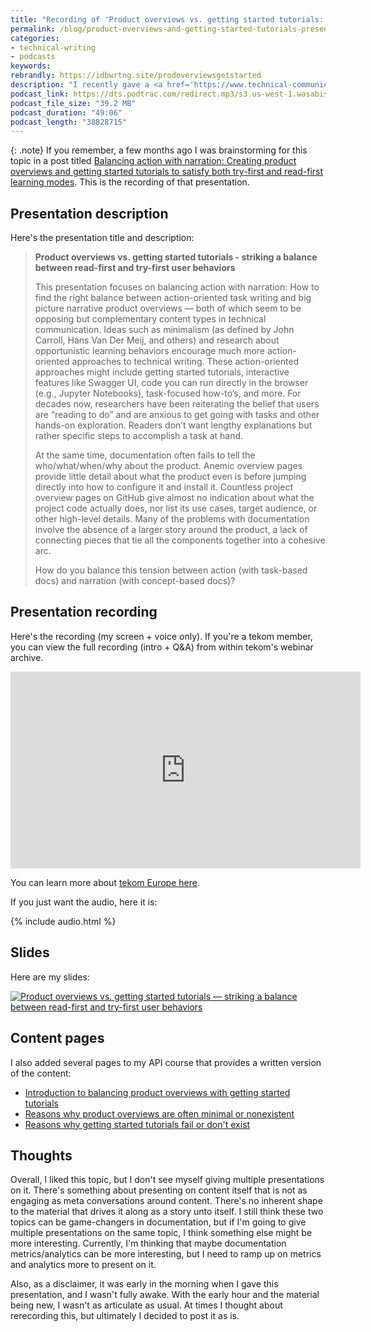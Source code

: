 ```yaml
---
title: "Recording of 'Product overviews vs. getting started tutorials: striking a balance between read-first and try-first user behaviors'"
permalink: /blog/product-overviews-and-getting-started-tutorials-presentation/
categories:
- technical-writing
- podcasts
keywords:
rebrandly: https://idbwrtng.site/prodoverviewsgetstarted
description: "I recently gave a <a href='https://www.technical-communication.org/tekom/webinars/upcoming-webinars?tx_zwbisdreiwebinars_webinar%5Baction%5D=detail&tx_zwbisdreiwebinars_webinar%5Bcontroller%5D=Webinar&tx_zwbisdreiwebinars_webinar%5Bwebinar%5D=68&cHash=b1f684b4bedfe40825c942dd02b5fa45'>webinar to tekom Europe</a> about product overviews and getting started tutorials. The recording and slides are below."
podcast_link: https://dts.podtrac.com/redirect.mp3/s3.us-west-1.wasabisys.com/idbwmedia.com/podcasts/product_overviews_and_tutorials_preso.mp3
podcast_file_size: "39.2 MB"
podcast_duration: "49:06"
podcast_length: "38828715"
---
```


{: .note}
If you remember, a few months ago I was brainstorming for this topic in a post titled [Balancing action with narration: Creating product overviews and getting started tutorials to satisfy both try-first and read-first learning modes](/blog/balancing-action-with-narration-create-content-to-satisfy-opportunistic-and-systematic/). This is the recording of that presentation.

## Presentation description

Here's the presentation title and description:

> **Product overviews vs. getting started tutorials - striking a balance between read-first and try-first user behaviors**
>
> This presentation focuses on balancing action with narration: How to find the right balance between action-oriented task writing and big picture narrative product overviews — both of which seem to be opposing but complementary content types in technical communication. Ideas such as minimalism (as defined by John Carroll, Hans Van Der Meij, and others) and research about opportunistic learning behaviors encourage much more action-oriented approaches to technical writing. These action-oriented approaches might include getting started tutorials, interactive features like Swagger UI, code you can run directly in the browser (e.g., Jupyter Notebooks), task-focused how-to’s, and more. For decades now, researchers have been reiterating the belief that users are “reading to do” and are anxious to get going with tasks and other hands-on exploration. Readers don’t want lengthy explanations but rather specific steps to accomplish a task at hand.
>
> At the same time, documentation often fails to tell the who/what/when/why about the product. Anemic overview pages provide little detail about what the product even is before jumping directly into how to configure it and install it. Countless project overview pages on GitHub give almost no indication about what the project code actually does, nor list its use cases, target audience, or other high-level details. Many of the problems with documentation involve the absence of a larger story around the product, a lack of connecting pieces that tie all the components together into a cohesive arc.
>
> How do you balance this tension between action (with task-based docs) and narration (with concept-based docs)?

## Presentation recording

Here's the recording (my screen + voice only). If you're a tekom member, you can view the full recording (intro + Q&A) from within tekom's webinar archive.

<iframe width="560" height="315" src="https://www.youtube.com/embed/s8As7vYg8uU" title="YouTube video player" frameborder="0" allow="accelerometer; autoplay; clipboard-write; encrypted-media; gyroscope; picture-in-picture" allowfullscreen></iframe>

You can learn more about [tekom Europe here](https://www.technical-communication.org/).

If you just want the audio, here it is:

{% include audio.html %}

## Slides

Here are my slides:

<a href="https://idratherbewriting.com/learnapidoc/slides/overviews_and_tutorials.html"><img src="https://s3.us-west-1.wasabisys.com/idbwmedia.com/images/prodoverviewsthumb.png" alt="Product overviews vs. getting started tutorials &mdash; striking a balance between read-first and try-first user behaviors" /></a>

## Content pages

I also added several pages to my API course that provides a written version of the content:

* [Introduction to balancing product overviews with getting started tutorials](/learnapidoc/docapis_overviews_and_getting_started.html)
* [Reasons why product overviews are often minimal or nonexistent](/learnapidoc/docapis_reasons_for_anemic_overviews.html)
* [Reasons why getting started tutorials fail or don't exist](/learnapidoc/docapis_reasons_for_bad_getting_started_tutorials.html)

## Thoughts

Overall, I liked this topic, but I don't see myself giving multiple presentations on it. There's something about presenting on content itself that is not as engaging as meta conversations around content. There's no inherent shape to the material that drives it along as a story unto itself. I still think these two topics can be game-changers in documentation, but if I'm going to give multiple presentations on the same topic, I think something else might be more interesting. Currently, I'm thinking that maybe documentation metrics/analytics can be more interesting, but I need to ramp up on metrics and analytics more to present on it.

Also, as a disclaimer, it was early in the morning when I gave this presentation, and I wasn't fully awake. With the early hour and the material being new, I wasn't as articulate as usual. At times I thought about rerecording this, but ultimately I decided to post it as is.
